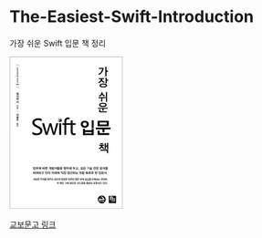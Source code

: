 # The-Easiest-Swift-Introduction
가장 쉬운 Swift 입문 책 정리

![이미지](./book.jpg)

[교보문고 링크](http://www.kyobobook.co.kr/product/detailViewKor.laf?ejkGb=KOR&mallGb=KOR&barcode=9788994774978&orderClick=LEA&Kc=)
